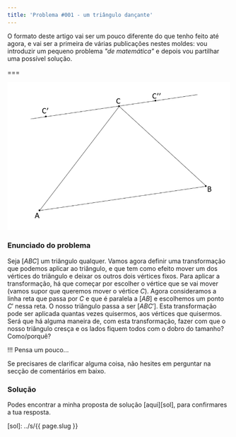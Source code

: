 ```yaml
---
title: 'Problema #001 - um triângulo dançante'
---
```


O formato deste artigo vai ser um pouco diferente do que tenho feito até agora, e vai ser a primeira de várias publicações nestes moldes: vou introduzir um pequeno problema _"de matemática"_ e depois vou partilhar uma possível solução.

===

![Uma esquematização do processo explicado em baixo](dancing_triangle_scheme.png)

### Enunciado do problema

Seja $[ABC]$ um triângulo qualquer. Vamos agora definir uma transformação que podemos aplicar ao triângulo, e que tem como efeito mover um dos vértices do triângulo e deixar os outros dois vértices fixos. Para aplicar a transformação, há que começar por escolher o vértice que se vai mover (vamos supor que queremos mover o vértice $C$). Agora consideramos a linha reta que passa por $C$ e que é paralela a $[AB]$ e escolhemos um ponto $C'$ nessa reta. O nosso triângulo passa a ser $[ABC']$. Esta transformação pode ser aplicada quantas vezes quisermos, aos vértices que quisermos.<br />
Será que há alguma maneira de, com esta transformação, fazer com que o nosso triângulo cresça e os lados fiquem todos com o dobro do tamanho? Como/porquê?

!!! Pensa um pouco...

Se precisares de clarificar alguma coisa, não hesites em perguntar na secção de comentários em baixo.

### Solução

Podes encontrar a minha proposta de solução [aqui][sol], para confirmares a tua resposta.

[sol]: ../s/{{ page.slug }}
